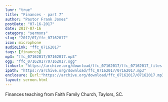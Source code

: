 ```yaml
---
lunr: "true"
title: "Finances - part 7"
author: "Pastor Frank Jones"
postDate: "07-16-2017"
date: 2017-07-16
category: "sermons"
slug: "2017/07/ffc_07162017"
icon: microphone
audioLink: "ffc_07162017"
tags: [finances]
mp3: "ffc_07162017/07162017.mp3"
ogg: "ffc_07162017/07162017.ogg"
linkurl: "https://archive.org/download/ffc_07162017/ffc_07162017_files.xml"
ipath: "https://archive.org/download/ffc_07162017/07162017.mp3"
enclosure: [url:"https://archive.org/download/ffc_07162017/07162017.mp3"]
layout: sermon.html
---
```


Finances teaching from Faith Family Church, Taylors, SC.